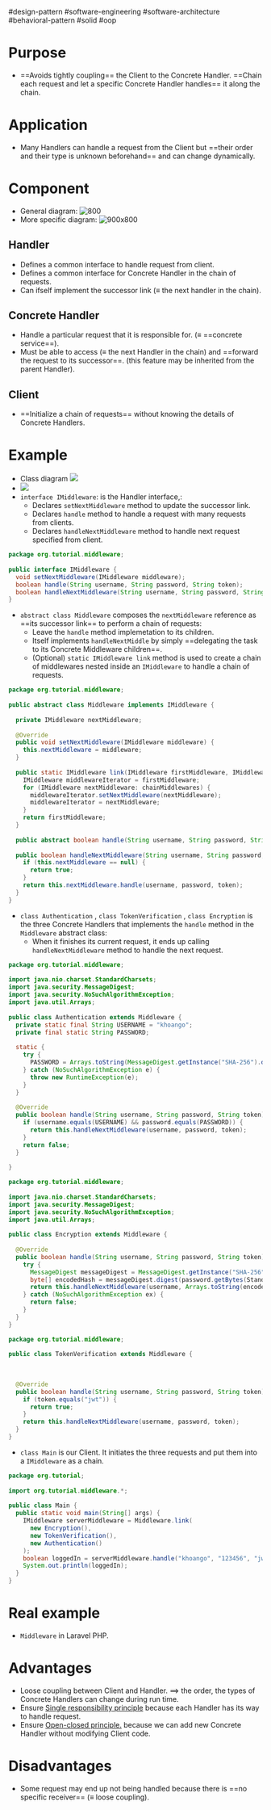#design-pattern  #software-engineering  #software-architecture #behavioral-pattern #solid #oop 

# Purpose
- ==Avoids tightly coupling== the Client to the Concrete Handler. ==Chain each request and let a specific Concrete Handler handles== it along the chain.
# Application
- Many Handlers can handle a request from the Client but ==their order and their type is unknown beforehand== and can change dynamically.
# Component
- General diagram: ![800](Pasted%20image%2020240717172829.png)
- More specific diagram: ![900x800](Pasted%20image%2020240717173021.png)
## Handler
- Defines a common interface to handle request from client.
- Defines a common interface for Concrete Handler in the chain of requests.
- Can ifself implement the successor link ($\equiv$ the next handler in the chain).
## Concrete Handler
- Handle a particular request that it is responsible for. ($\equiv$ ==concrete service==).
- Must be able to access ($\equiv$ the next Handler in the chain) and ==forward the request to its successor==. (this feature may be inherited from the parent Handler).
## Client
- ==Initialize a chain of requests== without knowing the details of Concrete Handlers.

# Example
- Class diagram ![](Pasted%20image%2020240717180608.png)
- ![](Pasted%20image%2020240717195622.png)
- `interface IMiddleware`: is the Handler interface,:
	- Declares `setNextMiddleware` method to update the successor link.
	- Declares `handle`  method to handle a request with many requests from clients.
	- Declares `handleNextMiddleware` method to handle next request specified from client.
```java
package org.tutorial.middleware;  
  
public interface IMiddleware {  
  void setNextMiddleware(IMiddleware middleware);  
  boolean handle(String username, String password, String token);  
  boolean handleNextMiddleware(String username, String password, String token);  
}
```

- `abstract class Middleware` composes the `nextMiddleware` reference as ==its successor link== to perform a chain of requests:
	- Leave the `handle` method implemetation to its children.
	- Itself implements `handleNextMiddle` by simply ==delegating the task to its Concrete Middleware children==.
	- (Optional) `static IMiddleware link` method is used to create a chain of middlewares nested inside an `IMiddleware` to handle a chain of requests.
```java
package org.tutorial.middleware;  
  
public abstract class Middleware implements IMiddleware {  
  
  private IMiddleware nextMiddleware;  
  
  @Override  
  public void setNextMiddleware(IMiddleware middleware) {  
    this.nextMiddleware = middleware;  
  }  
  
  public static IMiddleware link(IMiddleware firstMiddleware, IMiddleware ...chainMiddlewares) {  
    IMiddleware middlewareIterator = firstMiddleware;  
    for (IMiddleware nextMiddleware: chainMiddlewares) {  
      middlewareIterator.setNextMiddleware(nextMiddleware);  
      middlewareIterator = nextMiddleware;  
    }  
    return firstMiddleware;  
  }  
  
  public abstract boolean handle(String username, String password, String token);  
  
  public boolean handleNextMiddleware(String username, String password, String token) {  
    if (this.nextMiddleware == null) {  
      return true;  
    }  
    return this.nextMiddleware.handle(username, password, token);  
  }  
}
```
- `class Authentication` , `class TokenVerification` , `class Encryption` is the three Concrete Handlers that implements the `handle` method in the `Middleware` abstract class:
	- When it finishes its current request, it ends up calling `handleNextMiddleware` method to handle the next request.
```java
package org.tutorial.middleware;  
  
import java.nio.charset.StandardCharsets;  
import java.security.MessageDigest;  
import java.security.NoSuchAlgorithmException;  
import java.util.Arrays;  
  
public class Authentication extends Middleware {  
  private static final String USERNAME = "khoango";  
  private final static String PASSWORD;  
  
  static {  
    try {  
      PASSWORD = Arrays.toString(MessageDigest.getInstance("SHA-256").digest("123456".getBytes(StandardCharsets.UTF_8)));  
    } catch (NoSuchAlgorithmException e) {  
      throw new RuntimeException(e);  
    }  
  }  
  
  @Override  
  public boolean handle(String username, String password, String token) {  
    if (username.equals(USERNAME) && password.equals(PASSWORD)) {  
      return this.handleNextMiddleware(username, password, token);  
    }  
    return false;  
  }  
  
}
```

```java
package org.tutorial.middleware;  
  
import java.nio.charset.StandardCharsets;  
import java.security.MessageDigest;  
import java.security.NoSuchAlgorithmException;  
import java.util.Arrays;  
  
public class Encryption extends Middleware {  
  
  @Override  
  public boolean handle(String username, String password, String token) {  
    try {  
      MessageDigest messageDigest = MessageDigest.getInstance("SHA-256");  
      byte[] encodedHash = messageDigest.digest(password.getBytes(StandardCharsets.UTF_8));  
      return this.handleNextMiddleware(username, Arrays.toString(encodedHash), token);  
    } catch (NoSuchAlgorithmException ex) {  
      return false;  
    }  
  }  
}
```

```java
package org.tutorial.middleware;  
  
public class TokenVerification extends Middleware {  
  
  
  
  @Override  
  public boolean handle(String username, String password, String token) {  
    if (token.equals("jwt")) {  
      return true;  
    }  
    return this.handleNextMiddleware(username, password, token);  
  }  
}
```

- `class Main` is our Client. It initiates the three requests and put them into a `IMiddleware` as a chain.
```java
package org.tutorial;  
  
import org.tutorial.middleware.*;  
  
public class Main {  
  public static void main(String[] args) {  
    IMiddleware serverMiddleware = Middleware.link(  
      new Encryption(),  
      new TokenVerification(),  
      new Authentication()  
    );  
    boolean loggedIn = serverMiddleware.handle("khoango", "123456", "jwt");  
    System.out.println(loggedIn);  
  }  
}
```

# Real example
- `Middleware` in Laravel PHP.

# Advantages
- Loose coupling between Client and Handler. $\implies$ the order, the types of Concrete Handlers can change during run time.
- Ensure [Single responsibility principle](SOLID.md#Single%20responsibility%20principle) because each Handler has its way to handle request.
- Ensure [Open-closed principle.](SOLID.md#Open-closed%20principle.) because we can add new Concrete Handler without modifying Client code.
# Disadvantages
- Some request may end up not being handled because there is ==no specific receiver== ($\equiv$ loose coupling).
